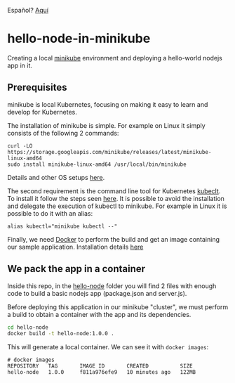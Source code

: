 Español? [Aquí](README.es.md)

# hello-node-in-minikube

Creating a local [minikube](https://minikube.sigs.k8s.io/) environment and deploying a hello-world nodejs app in it.

## Prerequisites

minikube is local Kubernetes, focusing on making it easy to learn and develop for Kubernetes.

The installation of minikube is simple. For example on Linux it simply consists of the following 2 commands:

```console
curl -LO https://storage.googleapis.com/minikube/releases/latest/minikube-linux-amd64
sudo install minikube-linux-amd64 /usr/local/bin/minikube
```

Details and other OS setups [here](https://minikube.sigs.k8s.io/docs/start/).

The second requirement is the command line tool for Kubernetes [kubeclt](https://kubernetes.io/docs/reference/kubectl/kubectl/). To install it follow the steps seen [here](https://kubernetes.io/docs/tasks/tools/). It is possible to avoid the installation and delegate the execution of kubectl to minikube. For example in Linux it is possible to do it with an alias:

```console
alias kubectl="minikube kubectl --"
```

Finally, we need [Docker](https://www.docker.com/) to perform the build and get an image containing our sample application. Installation details [here](https://www.docker.com/get-started/)

## We pack the app in a container

Inside this repo, in the [hello-node](hello-node/) folder you will find 2 files with enough code to build a basic nodejs app (package.json and server.js).

Before deploying this application in our minikube "cluster", we must perform a build to obtain a container with the app and its dependencies.

```bash
cd hello-node
docker build -t hello-node:1.0.0 .
```

This will generate a local container. We can see it with `docker images`:

```console
# docker images
REPOSITORY   TAG       IMAGE ID       CREATED          SIZE
hello-node   1.0.0     f811a976efe9   10 minutes ago   122MB
```
